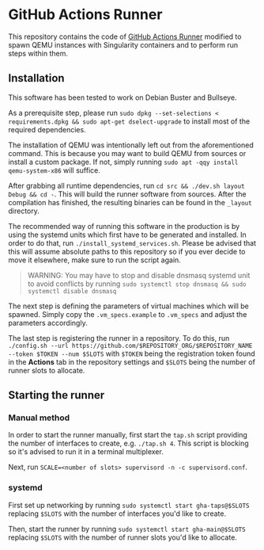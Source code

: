 # GitHub Actions Runner

This repository contains the code of [GitHub Actions Runner](https://github.com/actions/runner.git) modified to spawn QEMU instances with Singularity containers and to perform run steps within them.

## Installation

This software has been tested to work on Debian Buster and Bullseye.

As a prerequisite step, please run `sudo dpkg --set-selections < requirements.dpkg && sudo apt-get dselect-upgrade` to install most of the required dependencies.

The installation of QEMU was intentionally left out from the aforementioned command.
This is because you may want to build QEMU from sources or install a custom package.
If not, simply running `sudo apt -qqy install qemu-system-x86` will suffice.

After grabbing all runtime dependencies, run `cd src && ./dev.sh layout Debug && cd -`.
This will build the runner software from sources.
After the compilation has finished, the resulting binaries can be found in the `_layout` directory.

The recommended way of running this software in the production is by using the systemd units which first have to be generated and installed.
In order to do that, run `./install_systemd_services.sh`.
Please be advised that this will assume absolute paths to this repository so if you ever decide to move it elsewhere, make sure to run the script again.

> WARNING: You may have to stop and disable dnsmasq systemd unit to avoid conflicts by running `sudo systemctl stop dnsmasq && sudo systemctl disable dnsmasq`

The next step is defining the parameters of virtual machines which will be spawned.
Simply copy the `.vm_specs.example` to `.vm_specs` and adjust the parameters accordingly.

The last step is registering the runner in a repository.
To do this, run `./config.sh --url https://github.com/$REPOSITORY_ORG/$REPOSITORY_NAME --token $TOKEN --num $SLOTS` with `$TOKEN` being the registration token found in the **Actions** tab in the repository settings and `$SLOTS` being the number of runner slots to allocate.

## Starting the runner

### Manual method

In order to start the runner manually, first start the `tap.sh` script providing the number of interfaces to create, e.g. `./tap.sh 4`.
This script is blocking so it's advised to run it in a terminal multiplexer.

Next, run `SCALE=<number of slots> supervisord -n -c supervisord.conf`.

### systemd

First set up networking by running `sudo systemctl start gha-taps@$SLOTS` replacing `$SLOTS` with the number of interfaces you'd like to create.

Then, start the runner by running `sudo systemctl start gha-main@$SLOTS` replacing `$SLOTS` with the number of runner slots you'd like to allocate.
